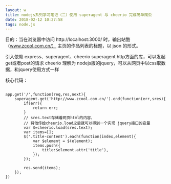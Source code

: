 ```yaml
---
layout: w
title: nodejs系列学习笔记（二）使用 superagent 与 cheerio 完成简单爬虫
date: 2018-02-12 10:27:58
tags: node.js
---
```

目的：当在浏览器中访问 http://localhost:3000/ 时，输出站酷（www.zcool.com.cn/） 主页的作品列表的标题，以 json 的形式。 

引入依赖  express、superagent、cheerio
superagent http方面的库，可以发起 get或者post的请求
cheerio 理解为 nodejs版的jquery，可以从网页中以css取数据，和jquery使用方式一样

核心代码：
```

app.get('/',function(req,res,next){
    superagent.get('http://www.zcool.com.cn/').end(function(err,sres){
        if(err){
            return err;
        }
        // sres.text存储着网页html的内容，
        // 将他传给cheerio.load之后就可以得到一个实现 jquery接口的变量
        var $=cheerio.load(sres.text);
        var items=[];
        $('.title-content').each(function(index,element){
            var $element = $(element);
            items.push({
                title:$element.attr('title'),
            });
        });

        res.send(items);
    });
})

```







